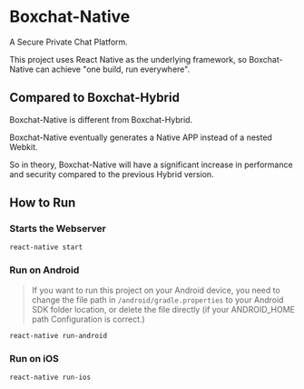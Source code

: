 # Boxchat-Native
A Secure Private Chat Platform.

This project uses React Native as the underlying framework, so Boxchat-Native can achieve "one build, run everywhere".

## Compared to Boxchat-Hybrid
Boxchat-Native is different from Boxchat-Hybrid.

Boxchat-Native eventually generates a Native APP instead of a nested Webkit. 

So in theory, Boxchat-Native will have a significant increase in performance and security compared to the previous Hybrid version.

## How to Run
### Starts the Webserver
```
react-native start
```

### Run on Android
> If you want to run this project on your Android device, you need to change the file path in ```/android/gradle.properties``` to your Android SDK folder location, or delete the file directly (if your ANDROID_HOME path Configuration is correct.)
```
react-native run-android
```

### Run on iOS
```
react-native run-ios
```
